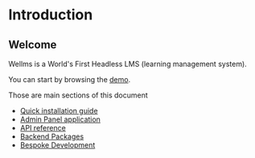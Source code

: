 # Introduction

## Welcome

Wellms is a World's First Headless LMS (learning management system).

You can start by browsing the [demo](demo).

Those are main sections of this document

- [Quick installation guide](guide)
- [Admin Panel application](/app-guide/)
- [API reference](/api-reference/)
- [Backend Packages](/packages/)
- [Bespoke Development](/development/)

